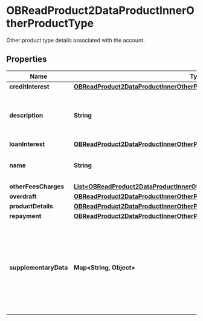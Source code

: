 

# OBReadProduct2DataProductInnerOtherProductType

Other product type details associated with the account.

## Properties

| Name | Type | Description | Notes |
|------------ | ------------- | ------------- | -------------|
|**creditInterest** | [**OBReadProduct2DataProductInnerOtherProductTypeCreditInterest**](OBReadProduct2DataProductInnerOtherProductTypeCreditInterest.md) |  |  [optional] |
|**description** | **String** | Description of the Product associated with the account |  |
|**loanInterest** | [**OBReadProduct2DataProductInnerOtherProductTypeLoanInterest**](OBReadProduct2DataProductInnerOtherProductTypeLoanInterest.md) |  |  [optional] |
|**name** | **String** | Long name associated with the product |  |
|**otherFeesCharges** | [**List&lt;OBReadProduct2DataProductInnerOtherProductTypeOtherFeesChargesInner&gt;**](OBReadProduct2DataProductInnerOtherProductTypeOtherFeesChargesInner.md) |  |  [optional] |
|**overdraft** | [**OBReadProduct2DataProductInnerOtherProductTypeOverdraft**](OBReadProduct2DataProductInnerOtherProductTypeOverdraft.md) |  |  [optional] |
|**productDetails** | [**OBReadProduct2DataProductInnerOtherProductTypeProductDetails**](OBReadProduct2DataProductInnerOtherProductTypeProductDetails.md) |  |  [optional] |
|**repayment** | [**OBReadProduct2DataProductInnerOtherProductTypeRepayment**](OBReadProduct2DataProductInnerOtherProductTypeRepayment.md) |  |  [optional] |
|**supplementaryData** | **Map&lt;String, Object&gt;** | Additional information that can not be captured in the structured fields and/or any other specific block. |  [optional] |




